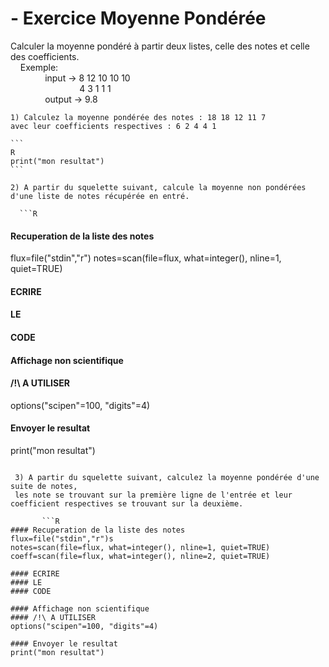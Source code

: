 # - Exercice Moyenne Pondérée

  Calculer la moyenne pondéré à partir deux listes, celle des notes et celle des coefficients.
  <br/> &nbsp;&nbsp;&nbsp; Exemple:
    <br/>&nbsp;&nbsp;&nbsp;&nbsp;&nbsp;&nbsp;&nbsp;&nbsp;&nbsp;&nbsp;&nbsp;&nbsp;&nbsp; input  -> 8 12 10 10 10
    <br/>&nbsp;&nbsp;&nbsp;&nbsp;&nbsp;&nbsp;&nbsp;&nbsp;&nbsp;&nbsp;&nbsp;&nbsp;&nbsp;&nbsp;&nbsp;&nbsp;&nbsp;&nbsp;&nbsp;&nbsp;&nbsp;&nbsp; &nbsp;&nbsp;&nbsp;&nbsp;  4 3 1 1 1
    <br/>&nbsp;&nbsp;&nbsp;&nbsp;&nbsp;&nbsp;&nbsp;&nbsp;&nbsp;&nbsp;&nbsp;&nbsp;&nbsp; output -> 9.8
       
    1) Calculez la moyenne pondérée des notes : 18 18 12 11 7
    avec leur coefficients respectives : 6 2 4 4 1
    
    ```
    R
    print("mon resultat")
    ```
    
    2) A partir du squelette suivant, calcule la moyenne non pondérées d'une liste de notes récupérée en entré.
    
      ```R
   #### Recuperation de la liste des notes
   flux=file("stdin","r")
   notes=scan(file=flux, what=integer(), nline=1, quiet=TRUE)
   
   #### ECRIRE 
   #### LE 
   #### CODE
   
   #### Affichage non scientifique 
   #### /!\ A UTILISER
   options("scipen"=100, "digits"=4)
   
   #### Envoyer le resultat
   print("mon resultat")
   ```
    
    3) A partir du squelette suivant, calculez la moyenne pondérée d'une suite de notes,
    les note se trouvant sur la première ligne de l'entrée et leur coefficient respectives se trouvant sur la deuxième.
    
          ```R
   #### Recuperation de la liste des notes
   flux=file("stdin","r")s
   notes=scan(file=flux, what=integer(), nline=1, quiet=TRUE)
   coeff=scan(file=flux, what=integer(), nline=2, quiet=TRUE)
   
   #### ECRIRE 
   #### LE 
   #### CODE
   
   #### Affichage non scientifique 
   #### /!\ A UTILISER
   options("scipen"=100, "digits"=4)
   
   #### Envoyer le resultat
   print("mon resultat")
   ```
